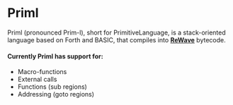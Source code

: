 # Priml
Priml (pronounced Prim-l), short for PrimitiveLanguage, is a stack-oriented language based on Forth and BASIC, that compiles into **[ReWave](https://github.com/x-Eagle-x/ReWave)** bytecode.

#### Currently Priml has support for:
- Macro-functions
- External calls
- Functions (sub regions)
- Addressing (goto regions)
